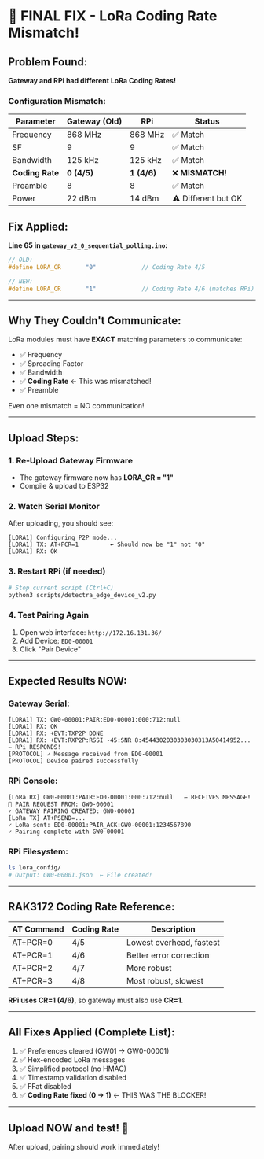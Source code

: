 # 🔧 FINAL FIX - LoRa Coding Rate Mismatch!

## Problem Found:
**Gateway and RPi had different LoRa Coding Rates!**

### Configuration Mismatch:
| Parameter | Gateway (Old) | RPi | Status |
|-----------|---------------|-----|--------|
| Frequency | 868 MHz | 868 MHz | ✅ Match |
| SF | 9 | 9 | ✅ Match |
| Bandwidth | 125 kHz | 125 kHz | ✅ Match |
| **Coding Rate** | **0 (4/5)** | **1 (4/6)** | ❌ **MISMATCH!** |
| Preamble | 8 | 8 | ✅ Match |
| Power | 22 dBm | 14 dBm | ⚠️ Different but OK |

## Fix Applied:
**Line 65 in `gateway_v2_0_sequential_polling.ino`:**
```cpp
// OLD:
#define LORA_CR       "0"             // Coding Rate 4/5

// NEW:
#define LORA_CR       "1"             // Coding Rate 4/6 (matches RPi)
```

---

## Why They Couldn't Communicate:

LoRa modules must have **EXACT** matching parameters to communicate:
- ✅ Frequency
- ✅ Spreading Factor
- ✅ Bandwidth
- ✅ **Coding Rate** ← This was mismatched!
- ✅ Preamble

Even one mismatch = NO communication!

---

## Upload Steps:

### 1. **Re-Upload Gateway Firmware**
- The gateway firmware now has **LORA_CR = "1"**
- Compile & upload to ESP32

### 2. **Watch Serial Monitor**
After uploading, you should see:
```
[LORA1] Configuring P2P mode...
[LORA1] TX: AT+PCR=1         ← Should now be "1" not "0"
[LORA1] RX: OK
```

### 3. **Restart RPi (if needed)**
```bash
# Stop current script (Ctrl+C)
python3 scripts/detectra_edge_device_v2.py
```

### 4. **Test Pairing Again**
1. Open web interface: `http://172.16.131.36/`
2. Add Device: `ED0-00001`
3. Click "Pair Device"

---

## Expected Results NOW:

### Gateway Serial:
```
[LORA1] TX: GW0-00001:PAIR:ED0-00001:000:712:null
[LORA1] RX: OK
[LORA1] RX: +EVT:TXP2P DONE
[LORA1] RX: +EVT:RXP2P:RSSI -45:SNR 8:4544302D30303030313A50414952...  ← RPi RESPONDS!
[PROTOCOL] ✓ Message received from ED0-00001
[PROTOCOL] Device paired successfully
```

### RPi Console:
```
[LoRa RX] GW0-00001:PAIR:ED0-00001:000:712:null   ← RECEIVES MESSAGE!
📡 PAIR REQUEST FROM: GW0-00001
✓ GATEWAY PAIRING CREATED: GW0-00001
[LoRa TX] AT+PSEND=...
✓ LoRa sent: ED0-00001:PAIR_ACK:GW0-00001:1234567890
✓ Pairing complete with GW0-00001
```

### RPi Filesystem:
```bash
ls lora_config/
# Output: GW0-00001.json  ← File created!
```

---

## RAK3172 Coding Rate Reference:

| AT Command | Coding Rate | Description |
|------------|-------------|-------------|
| AT+PCR=0 | 4/5 | Lowest overhead, fastest |
| AT+PCR=1 | 4/6 | Better error correction |
| AT+PCR=2 | 4/7 | More robust |
| AT+PCR=3 | 4/8 | Most robust, slowest |

**RPi uses CR=1 (4/6)**, so gateway must also use **CR=1**.

---

## All Fixes Applied (Complete List):

1. ✅ Preferences cleared (GW01 → GW0-00001)
2. ✅ Hex-encoded LoRa messages
3. ✅ Simplified protocol (no HMAC)
4. ✅ Timestamp validation disabled
5. ✅ FFat disabled
6. ✅ **Coding Rate fixed (0 → 1)** ← THIS WAS THE BLOCKER!

---

## Upload NOW and test! 🚀

After upload, pairing should work immediately!
